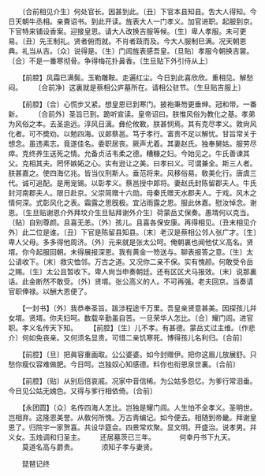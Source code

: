 <!-- { "loadSidebar": true } -->
　　〔合前相见介生〕何处官长。因甚到此。〔丑〕下官本县知县。吿大人得知。今日天朝牛丞相。亲賷诏书。到此开读。旌表大人一门孝义。加官进职。起服到京。下官特来铺设香案。迎接皇恩。请大人改换吉服等候。〔生〕卑人孝服。未可更易。〔丑〕先王制礼。贤者俯而就。不肖者跂而及。今大人服制巳满。况天朝恩典。礼当从吉。〔众〕说得是。〔生〕门闾旌表感吾皇。〔旦贴〕孝服今朝换吉裳。〔合〕不是一番寒彻骨。争得梅花扑鼻香。〔生旦贴下外引侍从上〕 

　　【前腔】风霜已满鬓。玉勒雕鞍。走遍红尘。今日到此喜欣欣。重相见。解愁闷。 
　　〔合前净〕这裏就是蔡相公庐墓所在。请相公驻节。〔生旦贴吉服上〕 

　　【前腔】〔合〕心慌步又紧。想皇恩已到寒门。披袍秉笏更垂绅。冠和带。一番新。 
　　〔合前外〕圣旨已到。跪听宣读。皇帝诏曰。朕惟风俗为教化之基。孝弟为风俗之本。去圣逾远。淳风日漓。彝伦攸斁。朕甚悯焉。其有克尽孝义。敦尙风化者。可不奬劝。以勉四海。议郞蔡邕。笃于孝行。富贵不足以解忧。甘旨常关于想念。虽违素志。竟遂佳名。委职居丧。厥声尤着。其妻赵氏。独奉舅姑。服劳尽瘁。克终养生送死之情。允备贞洁韦柔之德。糟糠之妇。今始见之。牛氏善谏其父。克相其夫。罔怀嫉妬之心。实有逊让之美。曰孝曰义。可谓兼全。斯三人者。朕甚嘉之。使四海亿兆。皆当仪刑斯人。垂范将来。风移俗易。敎美化行。唐虞三代。诚可追配。是用宠锡。以彰孝义。蔡邕授中郞将。妻赵氏封陈留郡夫人。牛氏封河南郡夫人。限日赴京。父崇简赠十六勋。母秦氏赠天水郡夫人。于戏。风木之情何深。式彰风化之表。霜露之思旣极。宜沾雨露之恩。服此休嘉。慰汝悼念。谢恩。〔生旦贴谢恩介外拜坟介生旦贴拜谢外介生〕荷蒙岳丈保奏。愚壻何以克当。〔贴〕自别尊颜。且喜无恙。〔外〕孩儿。且喜各保安康。再得相见。〔丑末相见介外〕此二位是谁。〔丑〕下官是陈留县知县。〔末〕老汉是蔡相公邻人张广才。〔生〕卑人父母。多多得他周济。〔外〕元来就是张太公呵。俺朝裏也闻他仗义高名。贤壻。你今起服回朝。未得展报深恩。我有黄金一笏送与。聊表报答之意。〔生〕太公请收下。〔末〕救灾恤邻。万古之道。又况你二亲不保。实有愧颜。何敢受令岳之赐。〔生〕太公且暂收下。卑人尙当申奏朝廷。还有区区犬马报效。〔末〕说那裏话。此金断然不敢受。〔外〕贤壻。张公高义的人。不可再强。老夫回京。当奏请官职俸禄。以酬大恩便了。 

　　【一封书】〔外〕我恭奉圣旨。跋涉程途千万里。吾皇亲贤意甚美。因探孩儿幷女壻。贤壻。你夫妇呵。数载辛勤虽自苦。一旦荣华人怎比。〔合〕耀门闾。进官职。孝义名传天下知。 
　　【前腔】〔生〕儿不孝。有甚德。蒙岳丈过主维。〔作悲介〕何如免丧亲。又何须名显贵。可惜二亲饥寒死。博得孩儿名利归。〔合前〕 

　　【前腔】〔旦〕把眞容重画取。公公婆婆。如今封赠伊。把你这眉儿放展舒。只愁你瘦仪容难做肥。今日呵。岂独奴心知感德。料你也衔恩泉世裏。〔合前〕 

　　【前腔】〔贴〕从别后倍哀戚。况家中音信稀。为公姑多怨忆。为爹行常泪垂。今日见公姑无媿色。又得与爹行相依倚。〔合前〕 

　　【永团圆】〔众〕名传四海人怎比。岂独是耀门闾。人生怕不全孝义。圣明世。岂相弃。这隆恩美誉。从敎何所愧。万古靑编记。如今便去。相随到帝畿。拜谢皇恩了。归院宇一家贺喜。共设华筵会。四景常欢聚。显文明。开盛治。说孝男。幷义女。玉烛调和归圣主。 
　　还居墓茨已三年。　　　　何幸丹书下九天。 
　　莫道名高与爵贵。　　　　须知子孝与妻贤。 

　　琵琶记终 
